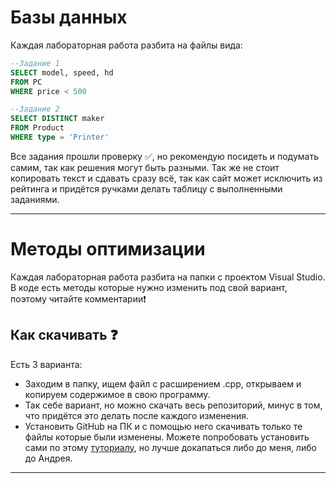 # Базы данных
Каждая лабораторная работа разбита на файлы вида:
```SQL
--Задание 1
SELECT model, speed, hd
FROM PC
WHERE price < 500

--Задание 2
SELECT DISTINCT maker
FROM Product
WHERE type = 'Printer'
```

Все задания прошли проверку :white_check_mark:, но рекомендую посидеть и подумать самим, так как решения могут быть разными.
Так же не стоит копировать текст и сдавать сразу всё, так как сайт может исключить из рейтинга и придётся ручками делать таблицу с выполненными заданиями.
____
# Методы оптимизации
Каждая лабораторная работа разбита на папки с проектом Visual Studio.
В коде есть методы которые нужно изменить под свой вариант, поэтому читайте комментарии:exclamation:
## Как скачивать :question:
Есть 3 варианта:
* Заходим в папку, ищем файл с расширением .cpp, открываем и копируем содержимое в свою программу.
* Так себе вариант, но можно скачать весь репозиторий, минус в том, что придётся это делать после каждого изменения.
* Установить GitHub на ПК и с помощью него скачивать только те файлы которые были изменены. Можете попробовать установить сами по этому [туториалу](https://1cloud.ru/help/windows/sistemy-kontrolya-versij-git-v-windows), но лучше докапаться либо до меня, либо до Андрея.
____